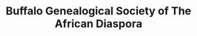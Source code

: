---
layout: repo
title: "Buffalo Genealogical Society of The African Diaspora"
id: 19498
permalink: repos/19498/
---